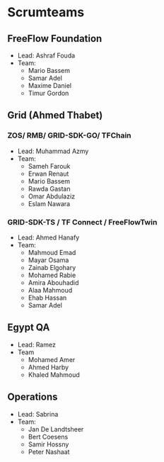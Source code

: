# Scrumteams

## FreeFlow Foundation
  
  - Lead: Ashraf Fouda
  - Team:  
    - Mario Bassem
    - Samar Adel
    - Maxime Daniel 
    - Timur Gordon

## Grid (Ahmed Thabet)
### ZOS/ RMB/ GRID-SDK-GO/ TFChain

- Lead:  Muhammad Azmy
- Team:
  - Sameh Farouk
  - Erwan Renaut
  - Mario Bassem
  - Rawda Gastan
  - Omar Abdulaziz
  - Eslam Nawara

### GRID-SDK-TS / TF Connect / FreeFlowTwin

- Lead:  Ahmed Hanafy
- Team:
  - Mahmoud Emad
  - Mayar Osama
  - Zainab Elgohary
  - Mohamed Rabie
  - Amira Abouhadid
  - Alaa Mahmoud
  - Ehab Hassan
  - Samar Adel
 
## Egypt QA

- Lead: Ramez
- Team
  - Mohamed Amer
  - Ahmed Harby
  - Khaled Mahmoud      

## Operations

  - Lead: Sabrina
  - Team:
    - Jan De Landtsheer
    - Bert Coesens
    - Samir Hossny
    - Peter Nashaat
